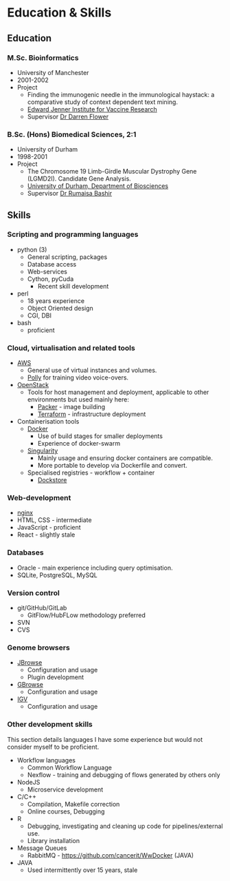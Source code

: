# Education & Skills

## Education

### M.Sc. Bioinformatics

* University of Manchester
* 2001-2002
* Project
    * Finding the immunogenic needle in the immunological haystack: a comparative study of context dependent text mining.
    * [Edward Jenner Institute for Vaccine Research](http://www.jenner.ac.uk/home)
    * Supervisor [Dr Darren Flower](http://www.aston.ac.uk/lhs/staff/az-index/dr-darren-flower/)

### B.Sc. (Hons) Biomedical Sciences, 2:1

* University of Durham
* 1998-2001
* Project
    * The Chromosome 19 Limb-Girdle Muscular Dystrophy Gene (LGMD2I). Candidate Gene Analysis.
    * [University of Durham, Department of Biosciences](https://www.dur.ac.uk/biosciences/)
    * Supervisor [Dr Rumaisa Bashir](https://www.dur.ac.uk/biosciences/about/schoolstaff/academicstaff/?id=3)

## Skills

### Scripting and programming languages

* python (3)
  * General scripting, packages
  * Database access
  * Web-services
  * Cython, pyCuda
    * Recent skill development
* perl
    * 18 years experience
    * Object Oriented design
    * CGI, DBI
* bash
    * proficient


### Cloud, virtualisation and related tools

* [AWS](https://aws.amazon.com/)
  * General use of virtual instances and volumes.
  * [Polly](https://aws.amazon.com/polly/) for training video voice-overs.
* [OpenStack](https://www.openstack.org/)
  * Tools for host management and deployment, applicable to other environments but used mainly here:
    * [Packer](https://www.packer.io/) - image building
    * [Terraform](https://www.terraform.io/) - infrastructure deployment
* Containerisation tools
  * [Docker](https://www.docker.com/)
    * Use of build stages for smaller deployments
    * Experience of docker-swarm
  * [Singularity](https://sylabs.io/singularity/)
    * Mainly usage and ensuring docker containers are compatible.
    * More portable to develop via Dockerfile and convert.
  * Specialised registries - workflow + container
    * [Dockstore](https://dockstore.org)

### Web-development

* [nginx](https://www.nginx.com/resources/wiki/)
* HTML, CSS - intermediate
* JavaScript - proficient
* React - slightly stale

### Databases

* Oracle - main experience including query optimisation.
* SQLite, PostgreSQL, MySQL

### Version control

* git/GitHub/GitLab
  * GitFlow/HubFLow methodology preferred
* SVN
* CVS

### Genome browsers

* [JBrowse](https://jbrowse.org)
    * Configuration and usage
    * Plugin development
* [GBrowse](http://gmod.org/wiki/GBrowse)
    * Configuration and usage
* [IGV](http://software.broadinstitute.org/software/igv/)
    * Configuration and usage

### Other development skills

This section details languages I have some experience but would not consider myself to be proficient.

* Workflow languages
  * Common Workflow Language
  * Nexflow - training and debugging of flows generated by others only
* NodeJS
  * Microservice development
* C/C++
    * Compilation, Makefile correction
    * Online courses, Debugging
* R
    * Debugging, investigating and cleaning up code for pipelines/external use.
    * Library installation
* Message Queues
    * RabbitMQ - https://github.com/cancerit/WwDocker (JAVA)
* JAVA
    * Used intermittently over 15 years, stale
